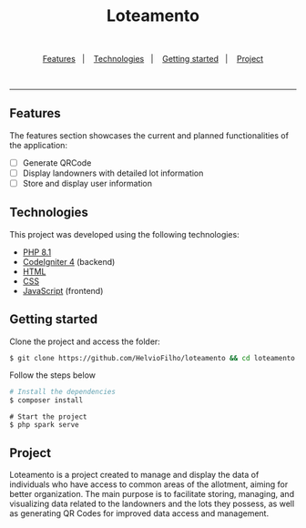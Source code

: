 <h1 align="center">
  Loteamento
</h1>
<br>

<p align="center">
  <a href="#features">Features</a>&nbsp;&nbsp;&nbsp;|&nbsp;&nbsp;&nbsp;
  <a href="#technologies">Technologies</a>&nbsp;&nbsp;&nbsp;|&nbsp;&nbsp;&nbsp;
  <a href="#getting-started">Getting started</a>&nbsp;&nbsp;&nbsp;|&nbsp;&nbsp;&nbsp;
  <a href="#project">Project</a>
</p>

<br>

---

## Features

The features section showcases the current and planned functionalities of the application:

- [ ] Generate QRCode
- [ ] Display landowners with detailed lot information
- [ ] Store and display user information

## Technologies

This project was developed using the following technologies:

- [PHP 8.1](https://www.php.net/)
- [CodeIgniter 4](https://codeigniter.com/) (backend)
- [HTML](https://developer.mozilla.org/en-US/docs/Web/HTML)
- [CSS](https://developer.mozilla.org/en-US/docs/Web/CSS)
- [JavaScript](https://developer.mozilla.org/en-US/docs/Web/JavaScript) (frontend)

## Getting started

Clone the project and access the folder:

```bash
$ git clone https://github.com/HelvioFilho/loteamento && cd loteamento

```

Follow the steps below

```bash
# Install the dependencies
$ composer install
```

```
# Start the project
$ php spark serve
```

## Project

Loteamento is a project created to manage and display the data of individuals who have access to common areas of the allotment, aiming for better organization. The main purpose is to facilitate storing, managing, and visualizing data related to the landowners and the lots they possess, as well as generating QR Codes for improved data access and management.
